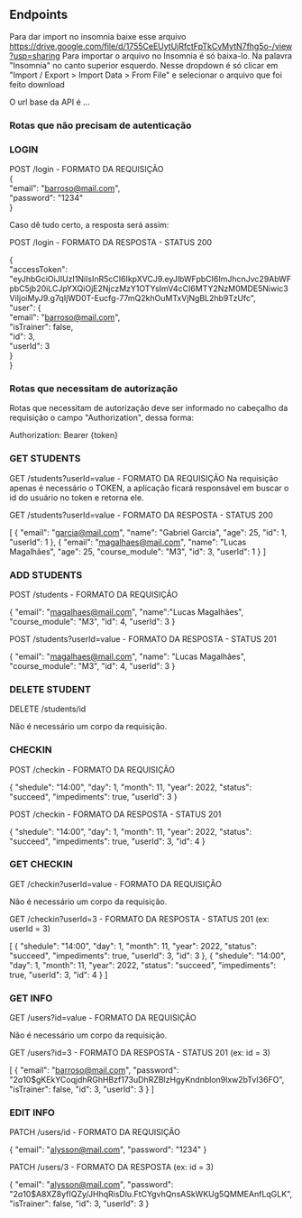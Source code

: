 
## Endpoints
Para dar import no insomnia baixe esse arquivo https://drive.google.com/file/d/1755CeEUytUjRfctFpTkCvMytN7fhg5o-/view?usp=sharing
Para importar o arquivo no Insomnia é só baixa-lo. Na palavra "Insomnia" no canto superior esquerdo. Nesse dropdown é só clicar em "Import / Export > Import Data > From File" e selecionar o arquivo que foi feito download

O url base da API é ...

### Rotas que não precisam de autenticação

### LOGIN
POST /login - FORMATO DA REQUISIÇÃO
<br/>
{<br/>
       "email": "barroso@mail.com",<br/>
       "password": "1234"<br/>
}<br/>

Caso dê tudo certo, a resposta será assim:

POST /login - FORMATO DA RESPOSTA - STATUS 200

{<br/>
	"accessToken": "eyJhbGciOiJIUzI1NiIsInR5cCI6IkpXVCJ9.eyJlbWFpbCI6ImJhcnJvc29AbWFpbC5jb20iLCJpYXQiOjE2NjczMzY1OTYsImV4cCI6MTY2NzM0MDE5Niwic3ViIjoiMyJ9.g7qIjWD0T-Eucfg-77mQ2khOuMTxVjNgBL2hb9TzUfc",<br/>
	"user": {<br/>
		"email": "barroso@mail.com",<br/>
		"isTrainer": false,<br/>
		"id": 3,<br/>
		"userId": 3<br/>
	}<br/>
}<br/>

### Rotas que necessitam de autorização
Rotas que necessitam de autorização deve ser informado no cabeçalho da requisição o campo "Authorization", dessa forma:

Authorization: Bearer {token}

### GET STUDENTS
GET /students?userId=value - FORMATO DA REQUISIÇÃO
Na requisição apenas é necessário o TOKEN, a aplicação ficará responsável em buscar o id do usuário no token e retorna ele.

GET /students?userId=value - FORMATO DA RESPOSTA - STATUS 200

[
	{
		"email": "garcia@mail.com",
		"name": "Gabriel Garcia",
		"age": 25,
		"id": 1,
		"userId": 1
	},
	{
		"email": "magalhaes@mail.com",
		"name": "Lucas Magalhães",
		"age": 25,
		"course_module": "M3",
		"id": 3,
		"userId": 1
	}
]

### ADD STUDENTS
POST /students - FORMATO DA REQUISIÇÃO

{
	"email": "magalhaes@mail.com",
  "name":"Lucas Magalhães",
	"course_module": "M3",
  "id": 4,
  "userId": 3
}

POST /students?userId=value - FORMATO DA RESPOSTA - STATUS 201

{
	"email": "magalhaes@mail.com",
	"name": "Lucas Magalhães",
	"course_module": "M3",
	"id": 4,
	"userId": 3
}

### DELETE STUDENT
DELETE /students/id

Não é necessário um corpo da requisição.

### CHECKIN
POST /checkin - FORMATO DA REQUISIÇÃO

{
	"shedule": "14:00",
	"day": 1,
	"month": 11,
	"year": 2022,
	"status": "succeed",
	"impediments": true,
	"userId": 3
}

POST /checkin - FORMATO DA RESPOSTA - STATUS 201

{
	"shedule": "14:00",
	"day": 1,
	"month": 11,
	"year": 2022,
	"status": "succeed",
	"impediments": true,
	"userId": 3,
	"id": 4
}

### GET CHECKIN
GET /checkin?userId=value - FORMATO DA REQUISIÇÃO

Não é necessário um corpo da requisição. 

GET /checkin?userId=3 - FORMATO DA RESPOSTA - STATUS 201 (ex: userId = 3)

[
	{
		"shedule": "14:00",
		"day": 1,
		"month": 11,
		"year": 2022,
		"status": "succeed",
		"impediments": true,
		"userId": 3,
		"id": 3
	},
	{
		"shedule": "14:00",
		"day": 1,
		"month": 11,
		"year": 2022,
		"status": "succeed",
		"impediments": true,
		"userId": 3,
		"id": 4
	}
]

### GET INFO
GET /users?id=value - FORMATO DA REQUISIÇÃO

Não é necessário um corpo da requisição. 

GET /users?id=3  - FORMATO DA RESPOSTA - STATUS 201 (ex: id = 3)

[
	{
		"email": "barroso@mail.com",
		"password": "$2a$10$gKEkYCoqjdhRGhHBzf173uDhRZBlzHgyKndnblon9lxw2bTvI36FO",
		"isTrainer": false,
		"id": 3,
		"userId": 3
	}
]

### EDIT INFO
PATCH /users/id - FORMATO DA REQUISIÇÃO

{
	"email": "alysson@mail.com",
  "password": "1234"
}

PATCH /users/3 - FORMATO DA RESPOSTA (ex: id = 3)

{
	"email": "alysson@mail.com",
	"password": "$2a$10$A8XZ8yfIQZy/JHhqRisDlu.FtCYgvhQnsASkWKUg5QMMEAnfLqGLK",
	"isTrainer": false,
	"id": 3,
	"userId": 3
}
